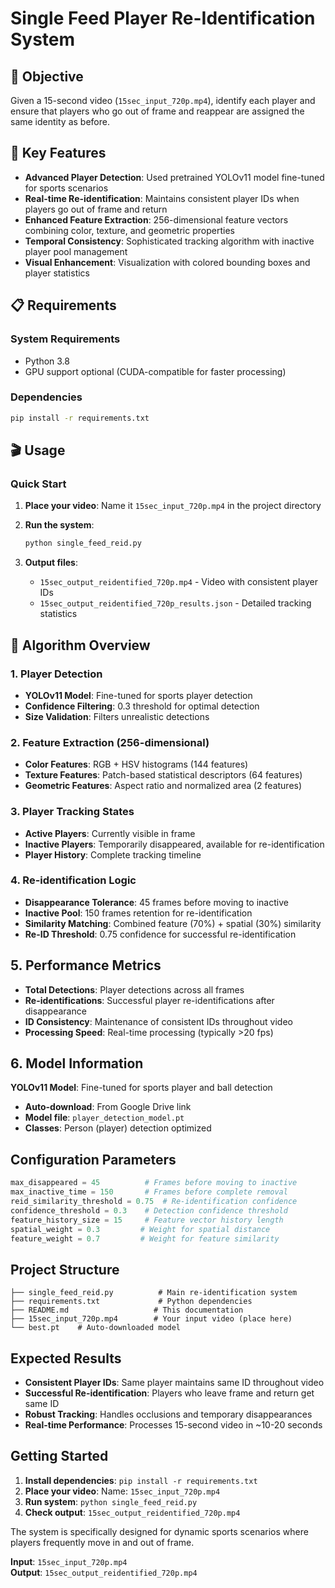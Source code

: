 # Single Feed Player Re-Identification System

## 🎯 Objective
Given a 15-second video (`15sec_input_720p.mp4`), identify each player and ensure that players who go out of frame and reappear are assigned the same identity as before.

## 🚀 Key Features

- **Advanced Player Detection**: Used pretrained YOLOv11 model fine-tuned for sports scenarios
- **Real-time Re-identification**: Maintains consistent player IDs when players go out of frame and return
- **Enhanced Feature Extraction**: 256-dimensional feature vectors combining color, texture, and geometric properties
- **Temporal Consistency**: Sophisticated tracking algorithm with inactive player pool management
- **Visual Enhancement**: Visualization with colored bounding boxes and player statistics

## 📋 Requirements

### System Requirements
- Python 3.8
- GPU support optional (CUDA-compatible for faster processing)

### Dependencies
```bash
pip install -r requirements.txt
```

## 🎬 Usage

### Quick Start

1. **Place your video**: Name it `15sec_input_720p.mp4` in the project directory

2. **Run the system**:
   ```bash
   python single_feed_reid.py
   ```

3. **Output files**:
   - `15sec_output_reidentified_720p.mp4` - Video with consistent player IDs
   - `15sec_output_reidentified_720p_results.json` - Detailed tracking statistics


## 🧠 Algorithm Overview

### 1. Player Detection
- **YOLOv11 Model**: Fine-tuned for sports player detection
- **Confidence Filtering**: 0.3 threshold for optimal detection
- **Size Validation**: Filters unrealistic detections

### 2. Feature Extraction (256-dimensional)
- **Color Features**: RGB + HSV histograms (144 features)
- **Texture Features**: Patch-based statistical descriptors (64 features)
- **Geometric Features**: Aspect ratio and normalized area (2 features)

### 3. Player Tracking States
- **Active Players**: Currently visible in frame
- **Inactive Players**: Temporarily disappeared, available for re-identification
- **Player History**: Complete tracking timeline

### 4. Re-identification Logic
- **Disappearance Tolerance**: 45 frames before moving to inactive
- **Inactive Pool**: 150 frames retention for re-identification
- **Similarity Matching**: Combined feature (70%) + spatial (30%) similarity
- **Re-ID Threshold**: 0.75 confidence for successful re-identification

## 5. Performance Metrics

- **Total Detections**: Player detections across all frames
- **Re-identifications**: Successful player re-identifications after disappearance
- **ID Consistency**: Maintenance of consistent IDs throughout video
- **Processing Speed**: Real-time processing (typically >20 fps)

## 6. Model Information

**YOLOv11 Model**: Fine-tuned for sports player and ball detection
- **Auto-download**: From Google Drive link
- **Model file**: `player_detection_model.pt`
- **Classes**: Person (player) detection optimized

##  Configuration Parameters

```python
max_disappeared = 45          # Frames before moving to inactive
max_inactive_time = 150       # Frames before complete removal
reid_similarity_threshold = 0.75  # Re-identification confidence
confidence_threshold = 0.3    # Detection confidence threshold
feature_history_size = 15     # Feature vector history length
spatial_weight = 0.3         # Weight for spatial distance
feature_weight = 0.7         # Weight for feature similarity
```

##  Project Structure

```
├── single_feed_reid.py          # Main re-identification system
├── requirements.txt             # Python dependencies
├── README.md                   # This documentation
├── 15sec_input_720p.mp4        # Your input video (place here)
└── best.pt    # Auto-downloaded model
```

##  Expected Results

- **Consistent Player IDs**: Same player maintains same ID throughout video
- **Successful Re-identification**: Players who leave frame and return get same ID
- **Robust Tracking**: Handles occlusions and temporary disappearances
- **Real-time Performance**: Processes 15-second video in ~10-20 seconds


##  Getting Started

1. **Install dependencies**: `pip install -r requirements.txt`
2. **Place your video**: Name: `15sec_input_720p.mp4`
3. **Run system**: `python single_feed_reid.py`
4. **Check output**: `15sec_output_reidentified_720p.mp4`

The system is specifically designed for dynamic sports scenarios where players frequently move in and out of frame.


**Input**: `15sec_input_720p.mp4`  
**Output**: `15sec_output_reidentified_720p.mp4`